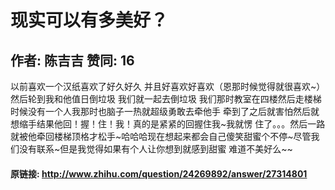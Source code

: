 # 现实可以有多美好？
## 作者: 陈吉吉  赞同: 16
以前喜欢一个汉纸喜欢了好久好久 并且好喜欢好喜欢（恩那时候觉得就很喜欢~）然后轮到我和他值日倒垃圾 我们就一起去倒垃圾
我们那时教室在四楼然后走楼梯时候没有一个人我那时也脑子一热就超级勇敢去牵他手 牵到了之后就害怕然后就想缩手结果他回！握！住！我！真的是紧紧的回握住我~我就愣
住了。。。然后一路就被他牵回楼梯顶格才松手~哈哈哈现在想起来都会自己傻笑甜蜜个不停~尽管我们没有联系~但是我觉得如果有个人让你想到就感到甜蜜
难道不美好么~~

#### 原链接: http://www.zhihu.com/question/24269892/answer/27314801